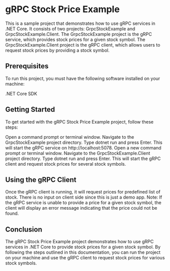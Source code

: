 # gRPC Stock Price Example
This is a sample project that demonstrates how to use gRPC services in .NET Core. It consists of two projects: GrpcStockExample and GrpcStockExample.Client. The GrpcStockExample project is the gRPC service, which provides stock prices for a given stock symbol. The GrpcStockExample.Client project is the gRPC client, which allows users to request stock prices by providing a stock symbol.

## Prerequisites
To run this project, you must have the following software installed on your machine:

.NET Core SDK

## Getting Started
To get started with the gRPC Stock Price Example project, follow these steps:

Open a command prompt or terminal window.
Navigate to the GrpcStockExample project directory.
Type dotnet run and press Enter. This will start the gRPC service on http://localhost:5078.
Open a new command prompt or terminal window.
Navigate to the GrpcStockExample.Client project directory.
Type dotnet run and press Enter. This will start the gRPC client and request stock prices for several stock symbols.

## Using the gRPC Client
Once the gRPC client is running, it will request prices for predefined list of stock. There is no input on client side since this is just a demo app.
Note: If the gRPC service is unable to provide a price for a given stock symbol, the client will display an error message indicating that the price could not be found.

## Conclusion
The gRPC Stock Price Example project demonstrates how to use gRPC services in .NET Core to provide stock prices for a given stock symbol. By following the steps outlined in this documentation, you can run the project on your machine and use the gRPC client to request stock prices for various stock symbols.
